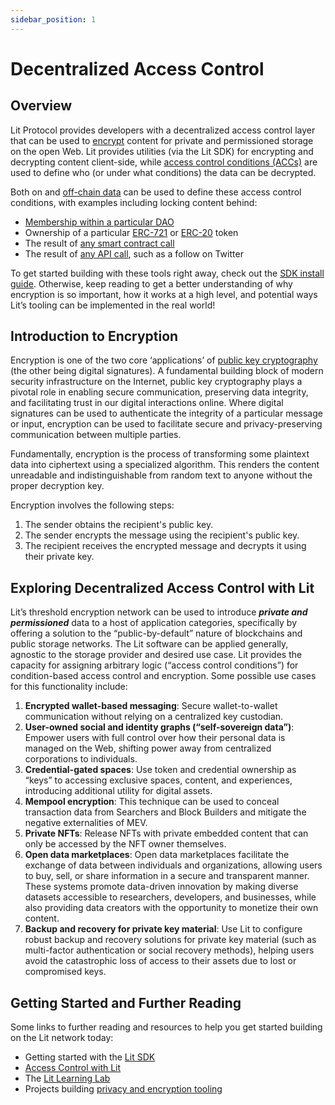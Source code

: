 ```yaml
---
sidebar_position: 1
---
```


# Decentralized Access Control

## Overview

Lit Protocol provides developers with a decentralized access control layer that can be used to [encrypt](/v3/sdk/access-control/encryption#technical-walkthrough) content for private and permissioned storage on the open Web. Lit provides utilities (via the Lit SDK) for encrypting and decrypting content client-side, while [access control conditions (ACCs)](/v3/sdk/access-control/evm/basic-examples) are used to define who (or under what conditions) the data can be decrypted.

Both on and [off-chain data](/v3/sdk/access-control/condition-types/lit-action-conditions) can be used to define these access control conditions, with examples including locking content behind:

- [Membership within a particular DAO](https://developer.litprotocol.com/accessControl/EVM/basicExamples#must-be-a-member-of-a-dao-molochdaov21-also-supports-daohaus)
- Ownership of a particular [ERC-721](https://developer.litprotocol.com/accessControl/EVM/basicExamples#must-posess-any-token-in-an-erc721-collection-nft-collection) or [ERC-20](https://developer.litprotocol.com/accessControl/EVM/basicExamples#must-posess-at-least-one-erc20-token) token
- The result of [any smart contract call](https://developer.litprotocol.com/accessControl/EVM/customContractCalls)
- The result of [any API call](https://developer.litprotocol.com/accessControl/conditionTypes/litActionConditions), such as a follow on Twitter

To get started building with these tools right away, check out the [SDK install guide](/v3/sdk/installation). Otherwise, keep reading to get a better understanding of why encryption is so important, how it works at a high level, and potential ways Lit’s tooling can be implemented in the real world!

## Introduction to Encryption

Encryption is one of the two core ‘applications’ of [public key cryptography](https://www-ee.stanford.edu/~hellman/publications/24.pdf) (the other being digital signatures). A fundamental building block of modern security infrastructure on the Internet, public key cryptography plays a pivotal role in enabling secure communication, preserving data integrity, and facilitating trust in our digital interactions online. Where digital signatures can be used to authenticate the integrity of a particular message or input, encryption can be used to facilitate secure and privacy-preserving communication between multiple parties. 

Fundamentally, encryption is the process of transforming some plaintext data into ciphertext using a specialized algorithm. This renders the content unreadable and indistinguishable from random text to anyone without the proper decryption key.

Encryption involves the following steps:

1. The sender obtains the recipient's public key.
2. The sender encrypts the message using the recipient's public key.
3. The recipient receives the encrypted message and decrypts it using their private key.

## Exploring Decentralized Access Control with Lit

Lit’s threshold encryption network can be used to introduce ***private and permissioned*** data to a host of application categories, specifically by offering a solution to the “public-by-default” nature of blockchains and public storage networks. The Lit software can be applied generally, agnostic to the storage provider and desired use case. Lit provides the capacity for assigning arbitrary logic (“access control conditions”) for condition-based access control and encryption. Some possible use cases for this functionality include:

1. **Encrypted wallet-based messaging**: Secure wallet-to-wallet communication without relying on a centralized key custodian.
2. **User-owned social and identity graphs (“self-sovereign data”)**: Empower users with full control over how their personal data is managed on the Web, shifting power away from centralized corporations to individuals.
3. **Credential-gated spaces**: Use token and credential ownership as “keys” to accessing exclusive spaces, content, and experiences, introducing additional utility for digital assets.
4. **Mempool encryption**: This technique can be used to conceal transaction data from Searchers and Block Builders and mitigate the negative externalities of MEV.
5. **Private NFTs**: Release NFTs with private embedded content that can only be accessed by the NFT owner themselves.
6. **Open data marketplaces**: Open data marketplaces facilitate the exchange of data between individuals and organizations, allowing users to buy, sell, or share information in a secure and transparent manner. These systems promote data-driven innovation by making diverse datasets accessible to researchers, developers, and businesses, while also providing data creators with the opportunity to monetize their own content.
7. **Backup and recovery for private key material**: Use Lit to configure robust backup and recovery solutions for private key material (such as multi-factor authentication or social recovery methods), helping users avoid the catastrophic loss of access to their assets due to lost or compromised keys.

## Getting Started and Further Reading

Some links to further reading and resources to help you get started building on the Lit network today:

- Getting started with the [Lit SDK](/v3/sdk/installation)
- [Access Control with Lit](/v3/sdk/access-control/encryption)
- The [Lit Learning Lab](/learningLab/intro-to-lit/acc)
- Projects building [privacy and encryption tooling](https://github.com/LIT-Protocol/awesome/tree/main#privacy-and-encryption)